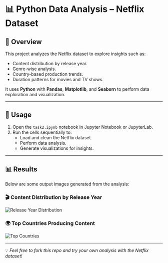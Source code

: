 # 📊 Python Data Analysis – Netflix Dataset

## 📌 Overview
This project analyzes the Netflix dataset to explore insights such as:
- Content distribution by release year.
- Genre-wise analysis.
- Country-based production trends.
- Duration patterns for movies and TV shows.

It uses **Python** with **Pandas**, **Matplotlib**, and **Seaborn** to perform data exploration and visualization.

---

## 🚀 Usage
1. Open the `task2.ipynb` notebook in Jupyter Notebook or JupyterLab.
2. Run the cells sequentially to:
   - Load and clean the Netflix dataset.
   - Perform data analysis.
   - Generate visualizations for insights.

---

## 📊 Results
Below are some output images generated from the analysis:

### 🎬 Content Distribution by Release Year
![Release Year Distribution](release_year_distribution.png)

### 🌍 Top Countries Producing Content
![Top Countries](top_countries.png)

---

💡 *Feel free to fork this repo and try your own analysis with the Netflix dataset!*
